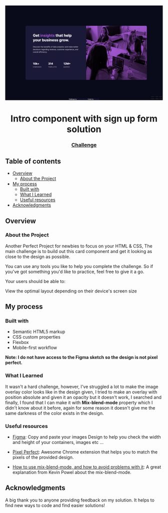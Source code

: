 ![](./design/screencapture-127-0-0-1-5500-index-html-2022-08-17-11_42_56.png)

<h1 align= "center">Intro component with sign up form solution</h1>

<div align="center">
  <h3>
    <a href="https://zesty-kulfi-4e6a01.netlify.app/>
      Demo
    </a>
    <span> | </span>
    <a href="https://www.frontendmentor.io/challenges/stats-preview-card-component-8JqbgoU62">
      Challenge
    </a>
  </h3>
</div>

## Table of contents

- [Overview](#overview)
  - [About the Project](#About-the-Project)
- [My process](#my-process)
  - [Built with](#built-with)
  - [What I Learned](#what-I-learned)
  - [Useful resources](#Useful-resources)
- [Acknowledgments](#acknowledgments)



## Overview

### About the Project

Another Perfect Project for newbies to focus on your HTML & CSS, The main challenge is to build out this card component and get it looking as close to the design as possible.

You can use any tools you like to help you complete the challenge. So if you've got something you'd like to practice, feel free to give it a go.

Your users should be able to:

View the optimal layout depending on their device's screen size


## My process

### Built with

- Semantic HTML5 markup
- CSS custom properties
- Flexbox
- Mobile-first workflow

**Note: I do not have access to the Figma sketch so the design is not pixel perfect.**

### What I Learned

It wasn't a hard challenge, however, I've struggled a lot to make the image overlay color looks like in the design given, I tried to make an overlay with position absolute and given it an opacity but it doesn't work, I searched and finally, I found that I can make it with <b>Mix-blend-mode</b> property which I didn't know about it before, again for some reason it doesn't give me the same darkness of the color exists in the design. 

### Useful resources

- <a href="https://www.figma.com/">Figma</a>: Copy and paste your images Design to help you check the width and height of your containers, images etc ...

- <a href="https://chrome.google.com/webstore/detail/perfectpixel-by-welldonec/dkaagdgjmgdmbnecmcefdhjekcoceebi">Pixel Perfect</a>: Awesome Chrome extension that helps you to match the pixels of the provided design.

- <a href="https://www.youtube.com/watch?v=TAA89nkEuhw">How to use mix-blend-mode, and how to avoid problems with it</a>: A great explanation from Kevin Powel about the mix-blend-mode.


## Acknowledgments

A big thank you to anyone providing feedback on my solution. It helps to find new ways to code and find easier solutions!